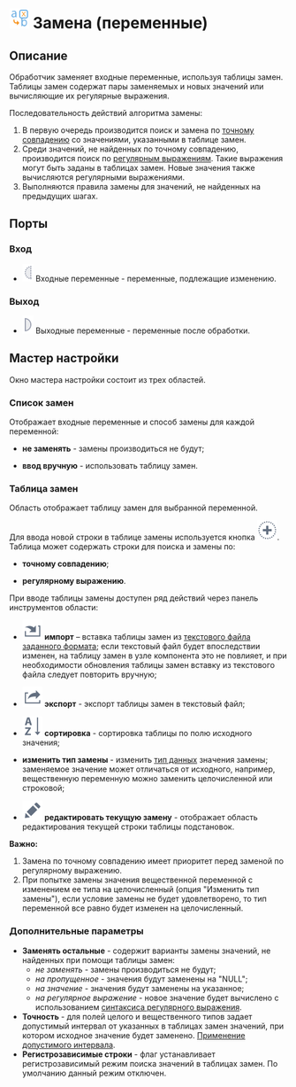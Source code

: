 # ![](../../media/app/icons/component-18/component-default-22.svg) Замена (переменные)

## Описание

Обработчик заменяет входные переменные, используя таблицы замен. Таблицы замен содержат пары заменяемых и новых значений или вычисляющие их регулярные выражения.

Последовательность действий алгоритма замены:

 1. В первую очередь производится поиск и замена по [точному совпадению](../transformation/substitution/exact-match.md) со значениями, указанными в таблице замен.
 2. Среди значений, не найденных по точному совпадению, производится поиск по [регулярным выражениям](../transformation/substitution/regexp-match.md). Такие выражения могут быть заданы в таблицах замен. Новые значения также вычисляются регулярными выражениями.
 3. Выполняются правила замены для значений, не найденных на предыдущих шагах.

## Порты

### Вход

* ![](../../media/app/icons/ports/optional-input-variable-inactive.svg) Входные переменные - переменные, подлежащие изменению.

### Выход

* ![](../../media/app/icons/ports/output-variable-inactive.svg) Выходные переменные - переменные после обработки.

## Мастер настройки

Окно мастера настройки состоит из трех областей.

### Список замен

Отображает входные переменные и способ замены для каждой переменной:

* **не заменять** - замены производиться не будут;

* **ввод вручную** - использовать таблицу замен.

### Таблица замен

Область отображает таблицу замен для выбранной переменной.

Для ввода новой строки в таблице замены используется кнопка ![](../../media/app/icons/toolbar-18/toolbar-18-27.svg). Таблица может содержать строки для поиска и замены по:

* **точному совпадению**;

* **регулярному выражению**.

При вводе таблицы замены доступен ряд действий через панель инструментов области:

* ![](../../media/app/icons/toolbar-18/toolbar-18-137.svg) **импорт** – вставка таблицы замен из [текстового файла заданного формата](../transformation/substitution/import-tz.md); если текстовый файл будет впоследствии изменен, на таблицу замен в узле компонента это не повлияет, и при необходимости обновления таблицы замен вставку из текстового файла следует повторить вручную;

* ![](../../media/app/icons/toolbar-18/toolbar-18-41.svg) **экспорт** - экспорт таблицы замен в текстовый файл;

* ![](../../media/app/icons/toolbar-18/toolbar-18-116.svg) **сортировка** - сортировка таблицы по полю исходного значения;

* **изменить тип замены** - изменить [тип данных](../../data/datatype.md) значения замены; заменяемое значение может отличаться от исходного, например, вещественную переменную можно заменить целочисленной или строковой;

* ![](../../media/app/icons/toolbar-18/toolbar-18-28.svg) **редактировать текущую замену** - отображает область редактирования текущей строки таблицы подстановок.

**Важно:**

 1. Замена по точному совпадению имеет приоритет перед заменой по регулярному выражению.
 2. При попытке замены значения вещественной переменной с изменением ее типа на целочисленный (опция "Изменить тип замены"), если условие замены не будет удовлетворено, то тип переменной все равно будет изменен на целочисленный.

### Дополнительные параметры

* **Заменять остальные** - содержит варианты замены значений, не найденных при помощи таблицы замен:
  * *не заменять* - замены производиться не будут;
  * *на пропущенное* - значения будут заменены на "NULL";
  * *на значение* - значения будут заменены на указанное;
  * *на регулярное выражение* - новое значение будет вычислено с использованием [синтаксиса регулярного выражения](../../processors/transformation/substitution/syntax-regexp.md).
* **Точность** - для полей целого и вещественного типов задает допустимый интервал от указанных в таблицах замен значений, при котором исходное значение будет заменено. [Применение допустимого интервала](../../processors/transformation/substitution/exact-match.md).
* **Регистрозависимые строки** - флаг устанавливает регистрозависимый режим поиска значений в таблицах замен. По умолчанию данный режим отключен.
